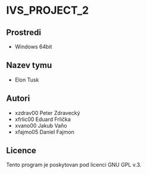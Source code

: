 # IVS_PROJECT_2
Prostredi
---------
- Windows 64bit

Nazev tymu
----------
- Elon  Tusk

Autori
------
- xzdrav00 Peter Zdravecký 
- xfrlic00 Eduard Frlička 
- xvano00 Jakub Vaňo 
- xfajmo05 Daniel Fajmon

Licence
-------
Tento program je poskytovan pod licenci GNU GPL v.3.
